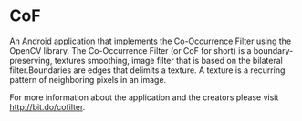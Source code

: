 # CoF
An Android application that implements the Co-Occurrence Filter using the OpenCV library.
The Co-Occurrence Filter (or CoF for short) is a boundary-preserving, textures smoothing, image filter that is based on the bilateral filter.Boundaries are edges that delimits a texture. A texture is a recurring pattern of neighboring pixels in an image.

For more information about the application and the creators please visit http://bit.do/cofilter.
